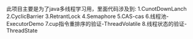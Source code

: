 
此项目主要是为了java多线程学习用，里面代码涉及到:
1.CunotDownLanch
2.CyclicBarrier
3.RetrantLock
4.Semaphore
5.CAS-cas
6.线程池-ExecutorDemo
7.cup指令重排序的验证-ThreadVolatile
8.线程状态的验证-ThreadState
